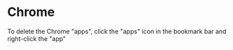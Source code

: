 # Chrome

To delete the Chrome "apps", click the "apps" icon in the bookmark bar and right-click the "app"
